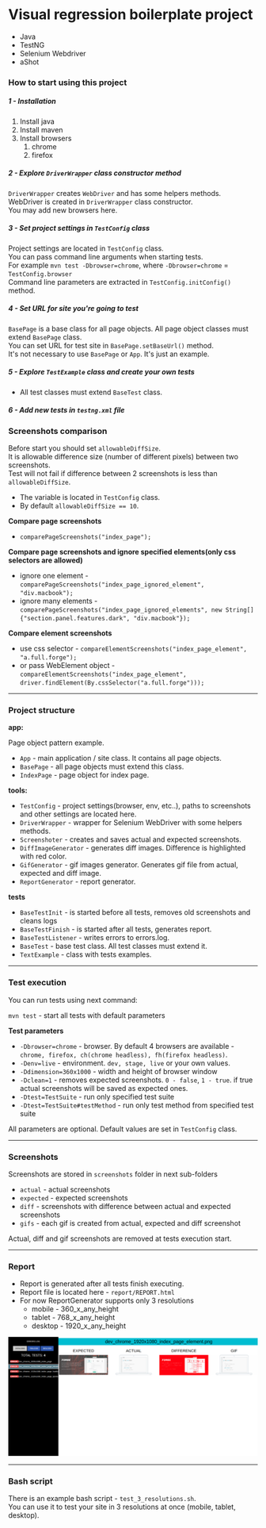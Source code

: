 # Visual regression boilerplate project

- Java 
- TestNG
- Selenium Webdriver 
- aShot

### How to start using this project

##### 1 - Installation

1. Install java
2. Install maven 
3. Install browsers
    1. chrome
    2. firefox

##### 2 - Explore `DriverWrapper` class constructor method

`DriverWrapper` creates `WebDriver` and has some helpers methods. <br>
WebDriver is created in `DriverWrapper` class constructor.<br>
You may add new browsers here.

##### 3 - Set project settings in `TestConfig` class

Project settings are located in `TestConfig` class. <br>
You can pass command line arguments when starting tests.  <br>
For example `mvn test -Dbrowser=chrome`, where `-Dbrowser=chrome` = `TestConfig.browser` <br>
Command line parameters are extracted in `TestConfig.initConfig()` method. 

##### 4 - Set URL for site you're going to test
 
`BasePage` is a base class for all page objects. All page object classes must extend `BasePage` class. <br>
You can set URL for test site in `BasePage.setBaseUrl()` method. <br>
It's not necessary to use `BasePage` or `App`. It's just an example. 

##### 5 - Explore `TestExample` class and create your own tests

- All test classes must extend `BaseTest` class. 

##### 6 - Add new tests in `testng.xml` file

### Screenshots comparison

Before start you should set `allowableDiffSize`. <br>
It is allowable difference size (number of different pixels) between two screenshots. <br>
Test will not fail if difference between 2 screenshots is less than `allowableDiffSize`.

- The variable is located in `TestConfig` class.
- By default `allowableDiffSize == 10`.


**Compare page screenshots**

- `comparePageScreenshots("index_page");`

**Compare page screenshots and ignore specified elements(only css selectors are allowed)**

- ignore one element - `comparePageScreenshots("index_page_ignored_element", "div.macbook");`
- ignore many elements - `comparePageScreenshots("index_page_ignored_elements", new String[]{"section.panel.features.dark", "div.macbook"});`

**Compare element screenshots**

- use css selector - `compareElementScreenshots("index_page_element", "a.full.forge");`
- or pass WebElement object - `compareElementScreenshots("index_page_element", driver.findElement(By.cssSelector("a.full.forge")));`

----

### Project structure

**app:**

Page object pattern example. 

- `App` - main application / site class. It contains all page objects.
- `BasePage` - all page objects must extend this class.
- `IndexPage` - page object for index page.

**tools:**

- `TestConfig` - project settings(browser, env, etc..), paths to screenshots and other settings are located here. 
- `DriverWrapper` - wrapper for Selenium WebDriver with some helpers methods. 
- `Screenshoter` - creates and saves actual and expected screenshots.
- `DiffImageGenerator` - generates diff images. Difference is highlighted with red color.
- `GifGenerator` - gif images generator. Generates gif file from actual, expected and diff image.
- `ReportGenerator` - report generator.

**tests**

- `BaseTestInit` - is started before all tests, removes old screenshots and cleans logs 
- `BaseTestFinish` - is started after all tests, generates report. 
- `BaseTestListener` - writes errors to errors.log.
- `BaseTest` - base test class. All test classes must extend it. 
- `TextExample` - class with tests examples.

----

### Test execution

You can run tests using next command:

`mvn test` - start all tests with default parameters

**Test parameters**

- `-Dbrowser=chrome` - browser. By default 4 browsers are available - `chrome, firefox, ch(chrome headless), fh(firefox headless)`.
- `-Denv=live` - environment. `dev, stage, live` or your own values.
- `-Ddimension=360x1000` - width and height of browser window
- `-Dclean=1` - removes expected screenshots. `0 - false`, `1 - true`. if true actual screenshots will be saved as expected ones.
- `-Dtest=TestSuite` - run only specified test suite
- `-Dtest=TestSuite#testMethod` - run only test method from specified test suite

All parameters are optional. Default values are set in `TestConfig` class.

----

### Screenshots

Screenshots are stored in `screenshots` folder in next sub-folders

- `actual` - actual screenshots
- `expected` -  expected screenshots
- `diff` - screenshots with difference between actual and expected screenshots
- `gifs` - each gif is created from actual, expected and diff screenshot

Actual, diff and gif screenshots are removed at tests execution start. 
 
----

### Report

- Report is generated after all tests finish executing.
- Report file is located here - `report/REPORT.html`
- For now ReportGenerator supports only 3 resolutions 
    - mobile - 360_x_any_height
    - tablet - 768_x_any_height
    - desktop - 1920_x_any_height

![report](screenshots/report.png)

----

### Bash script

There is an example bash script - `test_3_resolutions.sh`. <br>
You can use it to test your site in 3 resolutions at once (mobile, tablet, desktop). 
